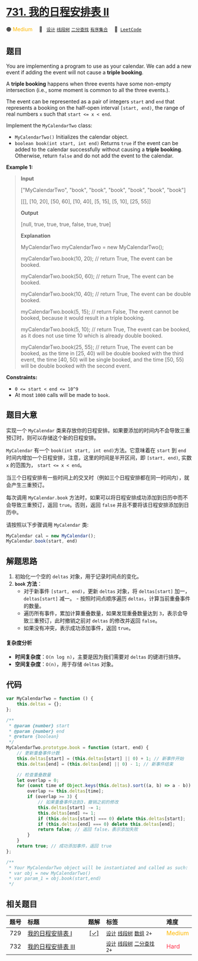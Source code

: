 # [731. 我的日程安排表 II](https://leetcode.com/problems/my-calendar-ii)

🟠 <font color=#ffb800>Medium</font>&emsp; 🔖&ensp; [`设计`](/leetcode/outline/tag/design.md) [`线段树`](/leetcode/outline/tag/segment-tree.md) [`二分查找`](/leetcode/outline/tag/binary-search.md) [`有序集合`](/leetcode/outline/tag/ordered-set.md)&emsp; 🔗&ensp;[`LeetCode`](https://leetcode.com/problems/my-calendar-ii/)

## 题目

You are implementing a program to use as your calendar. We can add a new event
if adding the event will not cause a **triple booking**.

A **triple booking** happens when three events have some non-empty
intersection (i.e., some moment is common to all the three events.).

The event can be represented as a pair of integers `start` and `end` that
represents a booking on the half-open interval `[start, end)`, the range of
real numbers `x` such that `start <= x < end`.

Implement the `MyCalendarTwo` class:

- `MyCalendarTwo()` Initializes the calendar object.
- `boolean book(int start, int end)` Returns `true` if the event can be added to the calendar successfully without causing a **triple booking**. Otherwise, return `false` and do not add the event to the calendar.

**Example 1:**

> **Input**
>
> ["MyCalendarTwo", "book", "book", "book", "book", "book", "book"]
>
> [[], [10, 20], [50, 60], [10, 40], [5, 15], [5, 10], [25, 55]]
>
> **Output**
>
> [null, true, true, true, false, true, true]
>
> **Explanation**
>
> MyCalendarTwo myCalendarTwo = new MyCalendarTwo();
>
> myCalendarTwo.book(10, 20); // return True, The event can be booked.
>
> myCalendarTwo.book(50, 60); // return True, The event can be booked.
>
> myCalendarTwo.book(10, 40); // return True, The event can be double booked.
>
> myCalendarTwo.book(5, 15); // return False, The event cannot be booked, because it would result in a triple booking.
>
> myCalendarTwo.book(5, 10); // return True, The event can be booked, as it does not use time 10 which is already double booked.
>
> myCalendarTwo.book(25, 55); // return True, The event can be booked, as the time in [25, 40) will be double booked with the third event, the time [40, 50) will be single booked, and the time [50, 55) will be double booked with the second event.

**Constraints:**

- `0 <= start < end <= 10^9`
- At most `1000` calls will be made to `book`.

## 题目大意

实现一个 `MyCalendar` 类来存放你的日程安排。如果要添加的时间内不会导致三重预订时，则可以存储这个新的日程安排。

`MyCalendar` 有一个 `book(int start, int end)`方法。它意味着在 `start` 到 `end` 时间内增加一个日程安排，注意，这里的时间是半开区间，即 `[start, end)`, 实数 `x` 的范围为， `start <= x < end`。

当三个日程安排有一些时间上的交叉时（例如三个日程安排都在同一时间内），就会产生三重预订。

每次调用 `MyCalendar.book` 方法时，如果可以将日程安排成功添加到日历中而不会导致三重预订，返回 `true`。否则，返回 `false` 并且不要将该日程安排添加到日历中。

请按照以下步骤调用 `MyCalendar` 类:

```ts
MyCalendar cal = new MyCalendar();
MyCalendar.book(start, end)
```

## 解题思路

1. 初始化一个空的 `deltas` 对象，用于记录时间点的变化。
2. **`book` 方法**：
   - 对于新事件 `[start, end)`，更新 `deltas` 对象，将 `deltas[start]` 加一， `deltas[start]` 减一。 - 按照时间点顺序遍历 `deltas`，计算当前重叠事件的数量。
   - 遍历所有事件，累加计算重叠数量，如果发现重叠数量达到 `3`，表示会导致三重预订，此时撤销之前对 `deltas` 的修改并返回 `false`。
   - 如果没有冲突，表示成功添加事件，返回 `true`。

#### 复杂度分析

- **时间复杂度**：`O(n log n)`，主要是因为我们需要对 `deltas` 的键进行排序。
- **空间复杂度**：`O(n)`，用于存储 `deltas` 对象。

## 代码

```javascript
var MyCalendarTwo = function () {
	this.deltas = {};
};

/**
 * @param {number} start
 * @param {number} end
 * @return {boolean}
 */
MyCalendarTwo.prototype.book = function (start, end) {
	// 更新重叠事件计数
	this.deltas[start] = (this.deltas[start] || 0) + 1; // 新事件开始
	this.deltas[end] = (this.deltas[end] || 0) - 1; // 新事件结束

	// 检查重叠数量
	let overlap = 0;
	for (const time of Object.keys(this.deltas).sort((a, b) => a - b)) {
		overlap += this.deltas[time];
		if (overlap >= 3) {
			// 如果重叠事件达到3，撤销之前的修改
			this.deltas[start] -= 1;
			this.deltas[end] += 1;
			if (this.deltas[start] === 0) delete this.deltas[start];
			if (this.deltas[end] === 0) delete this.deltas[end];
			return false; // 返回 false，表示添加失败
		}
	}
	return true; // 成功添加事件，返回 true
};

/**
 * Your MyCalendarTwo object will be instantiated and called as such:
 * var obj = new MyCalendarTwo()
 * var param_1 = obj.book(start,end)
 */
```

## 相关题目

| 题号 | 标题 | 题解 | 标签 | 难度 |
| :------: | :------ | :------: | :------ | :------ |
| 729 | [我的日程安排表 I](https://leetcode.com/problems/my-calendar-i) | [[✓]](https://2xiao.github.io/leetcode-js/leetcode/problem/0729) |  [`设计`](/leetcode/outline/tag/design.md) [`线段树`](/leetcode/outline/tag/segment-tree.md) [`数组`](/leetcode/outline/tag/array.md) `2+` | <font color=#ffb800>Medium</font> |
| 732 | [我的日程安排表 III](https://leetcode.com/problems/my-calendar-iii) |  |  [`设计`](/leetcode/outline/tag/design.md) [`线段树`](/leetcode/outline/tag/segment-tree.md) [`二分查找`](/leetcode/outline/tag/binary-search.md) `2+` | <font color=#ff334b>Hard</font> |

<style>
.blue {
    background-color: #096dd9;
    padding: 0.25rem 0.5rem;
    margin: 0;
    font-size: 0.85em;
    border-radius: 3px;
    color: white;
    font-weight: 500;
}
table th:first-of-type { width: 10%; }
table th:nth-of-type(2) { width: 35%; }
table th:nth-of-type(3) { width: 10%; }
table th:nth-of-type(4) { width: 35%; }
table th:nth-of-type(5) { width: 10%; }
</style>

